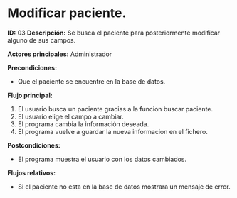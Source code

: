# Modificar paciente.

**ID:** 03	**Descripción:** Se busca el paciente para posteriormente modificar alguno de sus campos.

**Actores principales:** Administrador

**Precondiciones:**
* Que el paciente se encuentre en la base de datos.
	

**Flujo principal:**
1. El usuario busca un paciente gracias a la funcion buscar paciente.
2. El usuario elige el campo a cambiar.
3. El programa cambia la información deseada.
4. El programa vuelve a guardar la nueva informacion en el fichero.

**Postcondiciones:**
* El programa muestra el usuario con los datos cambiados.

**Flujos relativos:**
* Si el paciente no esta en la base de datos mostrara un mensaje de error.
